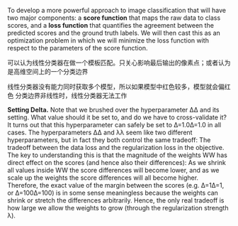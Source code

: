 To develop a more powerful approach to image classification that will have two major components: a **score function** that maps the raw data to class scores, and a **loss function** that quantifies the agreement between the predicted scores and the ground truth labels. We will then cast this as an optimization problem in which we will minimize the loss function with respect to the parameters of the score function.

可以认为线性分类器在做一个模板匹配。只关心影响最后输出的像素点；或者认为是高维空间上的一个分类边界

线性分类器没有能力同时获取多个模型，所以如果模型中红色较多，模型就会偏红色
分类边界非线性时，线性分类器无法工作

**Setting Delta.** Note that we brushed over the hyperparameter ΔΔ and its setting. What value should it be set to, and do we have to cross-validate it? It turns out that this hyperparameter can safely be set to Δ=1.0Δ=1.0 in all cases. The hyperparameters ΔΔ and λλ seem like two different hyperparameters, but in fact they both control the same tradeoff: The tradeoff between the data loss and the regularization loss in the objective. The key to understanding this is that the magnitude of the weights WW has direct effect on the scores (and hence also their differences): As we shrink all values inside WW the score differences will become lower, and as we scale up the weights the score differences will all become higher. Therefore, the exact value of the margin between the scores (e.g. Δ=1Δ=1, or Δ=100Δ=100) is in some sense meaningless because the weights can shrink or stretch the differences arbitrarily. Hence, the only real tradeoff is how large we allow the weights to grow (through the regularization strength λ).
<!--stackedit_data:
eyJoaXN0b3J5IjpbOTgyNzU0MDQwLC05MzYwODUwMDcsLTQ2Nz
g5NDE0MV19
-->